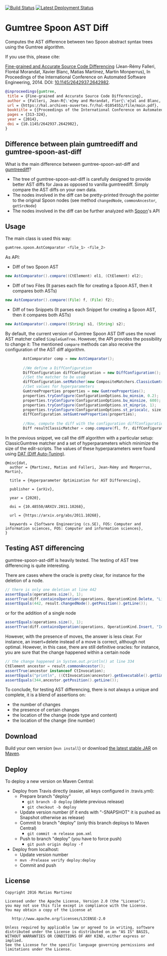 [![Build Status](https://github.com/SpoonLabs/gumtree-spoon-ast-diff/actions/workflows/ci.yml/badge.svg)](https://github.com/SpoonLabs/gumtree-spoon-ast-diff/actions/workflows/ci.yml)
[![Latest Deployment Status](https://github.com/SpoonLabs/gumtree-spoon-ast-diff/actions/workflows/publish.yml/badge.svg?branch=master)](https://github.com/SpoonLabs/gumtree-spoon-ast-diff/actions/workflows/publish.yml)

Gumtree Spoon AST Diff
======================

Computes the AST difference between two Spoon abstract syntax trees using the Gumtree algorithm.

If you use this, please cite:

[Fine-grained and Accurate Source Code Differencing][paper] (Jean-Rémy Falleri, Floréal Morandat, Xavier Blanc, Matias Martinez, Martin Monperrus), In Proceedings of the International Conference on Automated Software Engineering, 2014. DOI: [10.1145/2642937.2642982](https://doi.org/10.1145/2642937.2642982). 

```bibtex
@inproceedings{gumtree,
 title = {Fine-grained and Accurate Source Code Differencing},
 author = {Falleri, Jean-R{\'e}my and Morandat, Flor{\'e}al and Blanc, Xavier and Martinez, Matias and Monperrus, Martin},
 url = {https://hal.archives-ouvertes.fr/hal-01054552/file/main.pdf},
 booktitle = {{Proceedings of the International Conference on Automated Software Engineering}},
 pages = {313-324},
 year = {2014},
 doi = {10.1145/2642937.2642982},
}
```

Difference between plain gumtreediff and gumtree-spoon-ast-diff
----------------------------------------------------------------

What is the main difference between gumtree-spoon-ast-diff and [gumtreediff](https://github.com/GumTreeDiff/gumtree)?

* The tree of gumtree-spoon-ast-diff is carefully designed to provide better AST diffs for Java as opposed to vanilla gumtreediff. Simply compare the AST diffs on your own data.
* The nodes involved in the diff can be pretty-printed through the pointer to the original Spoon nodes (see method `changedNode`, `commonAncestor`, `getSrcNode`)
* The nodes involved in the diff can be further analyzed with [Spoon](https://github.com/INRIA/spoon/)'s API

Usage
-----

The main class is used this way:

```bash
gumtree.spoon.AstComparator <file_1> <file_2>
```

As API:

- Diff of two Spoon AST 

```java
new AstComparator().compare((CtElement) el1, (CtElement) el2);
```

- Diff of two Files (It parses each file for creating a Spoon AST, then it compares both ASTs)

```java
new AstComparator().compare((File) f, (File) f2);
```

- Diff of two Snippets (It parses each Snippet for creating a Spoon AST, then it compares both ASTs)
 
```java
new AstComparator().compare((String) s1, (String) s2);
```

By default, the current version of Gumtree Spoon AST Diff uses the novel AST matcher called `SimpleGumTree`. However, the API provides the possibility to change it:  The mentioned `compare` methods can also receive the configuration of the AST diff algorithm.

```java
		AstComparator comp = new AstComparator();
		
		//We define a DiffConfiguration
		DiffConfiguration diffConfiguration = new DiffConfiguration();
		//Set the matcher to be used
		diffConfiguration.setMatcher(new CompositeMatchers.ClassicGumtree());
		//Set values for hyperparameters
		GumtreeProperties properties = new GumtreeProperties();
		properties.tryConfigure(ConfigurationOptions.bu_minsim, 0.2);
		properties.tryConfigure(ConfigurationOptions.bu_minsize, 600);
		properties.tryConfigure(ConfigurationOptions.st_minprio, 1);
		properties.tryConfigure(ConfigurationOptions.st_priocalc, size);
		diffConfiguration.setGumtreeProperties(properties);
		
		//Now, compute the diff with the configuration diffConfiguration
		Diff resultClassicMatcher = comp.compare(fl, fr, diffConfiguration);

```

In the previous snippet, we call the diff algorithm with a particular setup: ClassicGumtree matcher and a set of hyperparameters which minimize the size of the edit-scripts.
The values of these hyperparameters were found using [DAT (Diff Auto-Tuning)](https://github.com/martinezmatias/diff-auto-tuning).

```
@misc{dat,
  author = {Martinez, Matias and Falleri, Jean-Rémy and Monperrus, Martin},
  
  title = {Hyperparameter Optimization for AST Differencing},
  
  publisher = {arXiv},
  
  year = {2020},
  
  doi = {10.48550/ARXIV.2011.10268},
  
  url = {https://arxiv.org/abs/2011.10268},
   
  keywords = {Software Engineering (cs.SE), FOS: Computer and information sciences, FOS: Computer and information sciences},
}
```




Testing AST differencing
------------------------

gumtree-spoon-ast-diff is heavily tested. The testing of AST tree differencing is quite interesting.

There are cases where the oracle is pretty clear, for instance for the deletion of a node.

```java
// there is only one deletion at line 442
assertEquals(operations.size(), 1);
assertTrue(diff.containsOperation(operations, OperationKind.Delete, "Literal", "\"UTF-8\""));
assertEquals(442, result.changedNode().getPosition().getLine());

```

or for the addition of a single node

```java
assertEquals(operations.size(), 1);
assertTrue(diff.containsOperation(operations, OperationKind.Insert, "Invocation", "append"));

```

However, with the presence of moves, the answer is less clear. For instance, an insert+delete instead of a move is correct, although not optimal. However, in this case, there are still definitive oracles: for instance, you are sure that the change happened within a certain node

```java
// the change happened in System.out.println() at line 334
CtElement ancestor = result.commonAncestor();
assertTrue(ancestor instanceof CtInvocation);
assertEquals("println", ((CtInvocation)ancestor).getExecutable().getSimpleName());
assertEquals(344,ancestor.getPosition().getLine());

``` 

To conclude, for testing AST differencing, there is not always a unique and complete, it is a blend of assertions on:

* the number of changes
* the presence of certain changes
* the location of the change (node type and content)
* the location of the change (line number)

Download
--------

Build your own version (`mvn install`) or download [the latest stable JAR][jar] on [Maven](https://search.maven.org/#search%7Cga%7C1%7Ca%3A%22gumtree-spoon-ast-diff%22).

Deploy
------

To deploy a new version on Maven Central:

* Deploy from Travis directly (easier, all keys configured in .travis.yml):
  * Prepare branch "deploy"
    * `git branch -D deploy` (delete previous release)
    * `git checkout -b deploy`
  * Update version number (if it ends with "-SNAPSHOT" it is pushed as Snapshot otherwise as release)
  * Commit to branch "deploy" (only this branch deploys to Maven Central)
    * `git commit -m release pom.xml`
  * Push to branch "deploy"  (you have to force push)
    * `git push origin deploy -f`
* Deploy from localhost:
  * Update version number
  * `mvn -Prelease verify deploy:deploy`
  * Commit and push

License
-------

    Copyright 2016 Matias Martinez

    Licensed under the Apache License, Version 2.0 (the "License");
    you may not use this file except in compliance with the License.
    You may obtain a copy of the License at

       http://www.apache.org/licenses/LICENSE-2.0

    Unless required by applicable law or agreed to in writing, software
    distributed under the License is distributed on an "AS IS" BASIS,
    WITHOUT WARRANTIES OR CONDITIONS OF ANY KIND, either express or implied.
    See the License for the specific language governing permissions and
    limitations under the License.


 [paper]: http://hal.archives-ouvertes.fr/hal-01054552
 [jar]: https://search.maven.org/remote_content?g=fr.inria.gforge.spoon.labs&a=gumtree-spoon-ast-diff&v=LATEST&c=jar-with-dependencies
